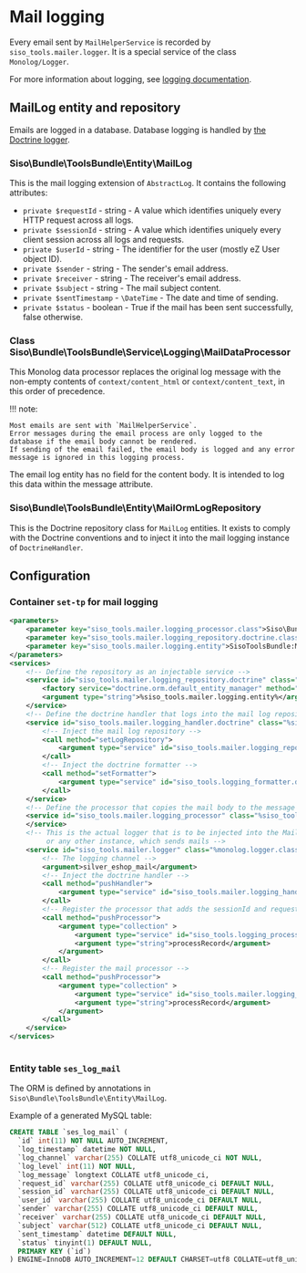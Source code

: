 # Mail logging

Every email sent by `MailHelperService` is recorded by `siso_tools.mailer.logger`.
It is a special service of the class `Monolog/Logger`.

For more information about logging, see [logging documentation](../../guide/logging/logging.md).

## MailLog entity and repository

Emails are logged in a database. Database logging is handled by [the Doctrine logger](../../guide/logging/logging_api.md#base-classes-of-doctrine-based-logging).

### Siso\Bundle\ToolsBundle\Entity\MailLog

This is the mail logging extension of `AbstractLog`. It contains the following attributes:

- `private $requestId` - string - A value which identifies uniquely every HTTP request across all logs.
- `private $sessionId` - string - A value which identifies uniquely every client session across all logs and requests.
- `private $userId` - string - The identifier for the user (mostly eZ User object ID).
- `private $sender` - string - The sender's email address.
- `private $receiver` - string - The receiver's email address.
- `private $subject` - string - The mail subject content.
- `private $sentTimestamp` - `\DateTime` - The date and time of sending.
- `private $status` - boolean - True if the mail has been sent successfully, false otherwise.

### Class Siso\Bundle\ToolsBundle\Service\Logging\MailDataProcessor

This Monolog data processor replaces the original log message with the non-empty contents of `context/content_html` or `context/content_text`, in this order of precedence.

!!! note:

    Most emails are sent with `MailHelperService`.
    Error messages during the email process are only logged to the database if the email body cannot be rendered.
    If sending of the email failed, the email body is logged and any error message is ignored in this logging process.

The email log entity has no field for the content body. It is intended to log this data within the message attribute.

### Siso\Bundle\ToolsBundle\Entity\MailOrmLogRepository

This is the Doctrine repository class for `MailLog` entities.
It exists to comply with the Doctrine conventions and to inject it into the mail logging instance of `DoctrineHandler`.

## Configuration

### Container `set-tp` for mail logging

``` xml
<parameters>
    <parameter key="siso_tools.mailer.logging_processor.class">Siso\Bundle\ToolsBundle\Service\Logging\MailDataProcessor</parameter>
    <parameter key="siso_tools.mailer.logging_repository.doctrine.class">Siso\Bundle\ToolsBundle\Entity\MailOrmLogRepository</parameter>
    <parameter key="siso_tools.mailer.logging.entity">SisoToolsBundle:MailLog</parameter>
</parameters>
<services>
    <!-- Define the repository as an injectable service -->
    <service id="siso_tools.mailer.logging_repository.doctrine" class="%siso_tools.mailer.logging_repository.doctrine.class%">
        <factory service="doctrine.orm.default_entity_manager" method="getRepository" />
        <argument type="string">%siso_tools.mailer.logging.entity%</argument>
    </service>
    <!-- Define the doctrine handler that logs into the mail log repository -->
    <service id="siso_tools.mailer.logging_handler.doctrine" class="%siso_tools.logging_handler.doctrine.class%">
        <!-- Inject the mail log repository -->
        <call method="setLogRepository">
            <argument type="service" id="siso_tools.mailer.logging_repository.doctrine" />
        </call>
        <!-- Inject the doctrine formatter -->
        <call method="setFormatter">
            <argument type="service" id="siso_tools.logging_formatter.doctrine"/>
        </call>
    </service>
    <!-- Define the processor that copies the mail body to the message field -->
    <service id="siso_tools.mailer.logging_processor" class="%siso_tools.mailer.logging_processor.class%">
    </service>
    <!-- This is the actual logger that is to be injected into the MailHelperService
         or any other instance, which sends mails -->
    <service id="siso_tools.mailer.logger" class="%monolog.logger.class%">
        <!-- The logging channel -->
        <argument>silver_eshop_mail</argument>
        <!-- Inject the doctrine handler -->
        <call method="pushHandler">
            <argument type="service" id="siso_tools.mailer.logging_handler.doctrine"/>
        </call>
        <!-- Register the processor that adds the sessionId and requestId -->
        <call method="pushProcessor">
            <argument type="collection" >
                <argument type="service" id="siso_tools.logging_processor.request_data" />
                <argument type="string">processRecord</argument>
            </argument>
        </call>
        <!-- Register the mail processor -->
        <call method="pushProcessor">
            <argument type="collection" >
                <argument type="service" id="siso_tools.mailer.logging_processor" />
                <argument type="string">processRecord</argument>
            </argument>
        </call>
    </service>
</services>
 
```

### Entity table `ses_log_mail`

The ORM is defined by annotations in `Siso\Bundle\ToolsBundle\Entity\MailLog`.

Example of a generated MySQL table:

``` sql
CREATE TABLE `ses_log_mail` (
  `id` int(11) NOT NULL AUTO_INCREMENT,
  `log_timestamp` datetime NOT NULL,
  `log_channel` varchar(255) COLLATE utf8_unicode_ci NOT NULL,
  `log_level` int(11) NOT NULL,
  `log_message` longtext COLLATE utf8_unicode_ci,
  `request_id` varchar(255) COLLATE utf8_unicode_ci DEFAULT NULL,
  `session_id` varchar(255) COLLATE utf8_unicode_ci DEFAULT NULL,
  `user_id` varchar(255) COLLATE utf8_unicode_ci DEFAULT NULL,
  `sender` varchar(255) COLLATE utf8_unicode_ci DEFAULT NULL,
  `receiver` varchar(255) COLLATE utf8_unicode_ci DEFAULT NULL,
  `subject` varchar(512) COLLATE utf8_unicode_ci DEFAULT NULL,
  `sent_timestamp` datetime DEFAULT NULL,
  `status` tinyint(1) DEFAULT NULL,
  PRIMARY KEY (`id`)
) ENGINE=InnoDB AUTO_INCREMENT=12 DEFAULT CHARSET=utf8 COLLATE=utf8_unicode_ci; 
```
